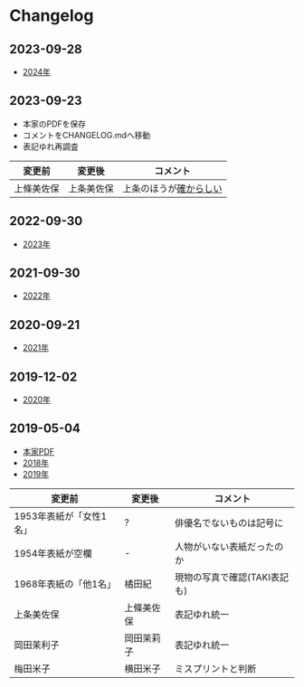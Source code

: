 # Changelog

## 2023-09-28

- [2024年](http://www.toho-a-park.com/goods/)


## 2023-09-23

- 本家のPDFを保存
- コメントをCHANGELOG.mdへ移動
- 表記ゆれ再調査

| 変更前 | 変更後 | コメント
| ---    | ---    | ---
| 上條美佐保 | 上条美佐保 | 上条のほうが[確からしい](https://eiga.com/person/176420/)


## 2022-09-30

- [2023年](http://www.toho-a-park.com/goods/)


## 2021-09-30

- [2022年](http://www.toho-a-park.com/goods/index.html)


## 2020-09-21

- [2021年](https://www.toho-ent.co.jp/news/18651)


## 2019-12-02

- [2020年](https://www.stellatuhan.com/asp/ItemFile/10018391.html)


## 2019-05-04

- [本家PDF](https://www.toho.co.jp/files/pdf/tohocalendar_list.pdf)
- [2018年](https://machablo.com/toho-calendar2018/)
- [2019年](https://www.toho.co.jp/goods/books/)

| 変更前 | 変更後 | コメント
| ---    | ---    | ---
| 1953年表紙が「女性1名」 | ?          | 俳優名でないものは記号に
| 1954年表紙が空欄        | -          | 人物がいない表紙だったのか
| 1968年表紙の「他1名」   | 橘田紀     | 現物の写真で確認(TAKI表記も)
| 上条美佐保              | 上條美佐保 | 表記ゆれ統一
| 岡田茉利子              | 岡田茉莉子 | 表記ゆれ統一
| 梅田米子                | 横田米子   | ミスプリントと判断
